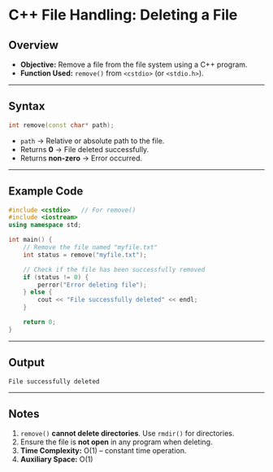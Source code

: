 # C++ File Handling: Deleting a File

## Overview

* **Objective:** Remove a file from the file system using a C++ program.
* **Function Used:** `remove()` from `<cstdio>` (or `<stdio.h>`).

---

## Syntax

```cpp
int remove(const char* path);
```

* `path` → Relative or absolute path to the file.
* Returns **0** → File deleted successfully.
* Returns **non-zero** → Error occurred.

---

## Example Code

```cpp
#include <cstdio>   // For remove()
#include <iostream>
using namespace std;

int main() {
    // Remove the file named "myfile.txt"
    int status = remove("myfile.txt");

    // Check if the file has been successfully removed
    if (status != 0) {
        perror("Error deleting file");
    } else {
        cout << "File successfully deleted" << endl;
    }

    return 0;
}
```

---

## Output

```
File successfully deleted
```

---

## Notes

1. `remove()` **cannot delete directories**. Use `rmdir()` for directories.
2. Ensure the file is **not open** in any program when deleting.
3. **Time Complexity:** O(1) – constant time operation.
4. **Auxiliary Space:** O(1)
